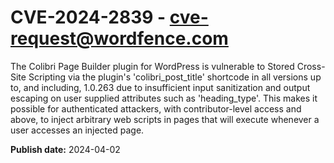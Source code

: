 # CVE-2024-2839 - cve-request@wordfence.com

The Colibri Page Builder plugin for WordPress is vulnerable to Stored Cross-Site Scripting via the plugin's 'colibri_post_title' shortcode in all versions up to, and including, 1.0.263 due to insufficient input sanitization and output escaping on user supplied attributes such as 'heading_type'. This makes it possible for authenticated attackers, with contributor-level access and above, to inject arbitrary web scripts in pages that will execute whenever a user accesses an injected page.

**Publish date:** 2024-04-02
